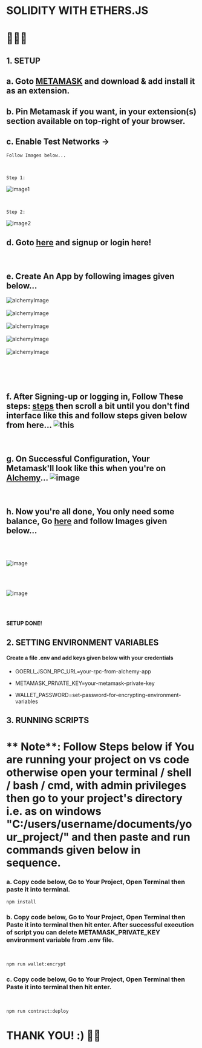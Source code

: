 # SOLIDITY WITH ETHERS.JS

# 🚀🚀🚀

## 1. **SETUP**

## a. Goto [METAMASK](https://metamask.io/) and download & add install it as an extension.

## b. Pin Metamask if you want, in your extension(s) section available on top-right of your browser.

## c. Enable Test Networks ->

    Follow Images below...

<br />

    Step 1:

![image1](./assets/metamask%201.png)

<br />

    Step 2:

![image2](./assets/metamask%202.png)

## d. Goto [here](https://www.alchemy.com/) and signup or login here!

<br />

## e. Create An App by following images given below...

![alchemyImage](./assets/alchemy%202.png)
<br />
<br />
![alchemyImage](./assets/alchemy%203.png)
<br />
<br />
![alchemyImage](./assets/alchemy%204.png)
<br />
<br />
![alchemyImage](./assets/alchemy%205.png)
<br />
<br />
![alchemyImage](./assets/alchemy%206.png)
<br />
<br />
<br />
<br />
<br />

## f. After Signing-up or logging in, Follow These steps: [steps](https://www.alchemy.com/blog/supercharge-metamask) then scroll a bit until you don't find interface like this and follow steps given below from here... ![this](./assets/alchemy%201.png)

<br />

## g. On Successful Configuration, Your Metamask'll look like this when you're on [Alchemy](https://www.alchemy.com)... ![image](./assets/metamask%203.png)

<br />

## h. Now you're all done, You only need some balance, Go [here](https://goerlifaucet.com/) and follow Images given below...

<br />
<br />

![image](./assets/alchemy%207.png)

<br />
<br />

![image](./assets/alchemy%208.png)

<br />
<br />

**SETUP DONE!**

## 2. **SETTING ENVIRONMENT VARIABLES**
#### **Create a file .env and add keys given below with your credentials**
-   GOERLI_JSON_RPC_URL=your-rpc-from-alchemy-app

-   METAMASK_PRIVATE_KEY=your-metamask-private-key

-   WALLET_PASSWORD=set-password-for-encrypting-environment-variables

## 3. **RUNNING SCRIPTS**

# ** Note**: Follow Steps below if You are running your project on vs code otherwise open your terminal / shell / bash / cmd, with admin privileges then go to your project's directory i.e. as on windows "C:/users/username/documents/your_project/" and then paste and run commands given below in sequence.

### a. Copy code below, Go to Your Project, Open Terminal then paste it into terminal.

```shell
npm install
```

### b. Copy code below, Go to Your Project, Open Terminal then Paste it into terminal then hit enter. After successful execution of script you can delete **METAMASK_PRIVATE_KEY** environment variable from .env file.

<br />

```shell
npm run wallet:encrypt
```

### c. Copy code below, Go to Your Project, Open Terminal then Paste it into terminal then hit enter.

<br />

```shell
npm run contract:deploy
```

# **THANK YOU! :) 🏴‍☠️**
